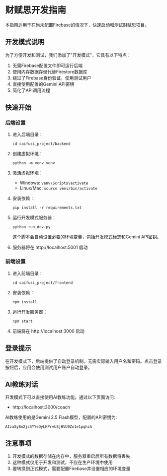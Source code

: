 # 财赋思开发指南

本指南适用于在尚未配置Firebase的情况下，快速启动和测试财赋思项目。

## 开发模式说明

为了方便开发和测试，我们添加了"开发模式"，它具有以下特点：

1. 无需Firebase配置文件即可运行后端
2. 使用内存数据存储代替Firestore数据库
3. 绕过了Firebase身份验证，使用测试用户
4. 直接使用配置的Gemini API密钥
5. 简化了API调用流程

## 快速开始

### 后端设置

1. 进入后端目录：
   ```
   cd caifusi_project/backend
   ```

2. 创建虚拟环境：
   ```
   python -m venv venv
   ```

3. 激活虚拟环境：
   - Windows: `venv\Scripts\activate`
   - Linux/Mac: `source venv/bin/activate`

4. 安装依赖：
   ```
   pip install -r requirements.txt
   ```

5. 运行开发模式服务器：
   ```
   python run_dev.py
   ```
   
   这个脚本会自动设置必要的环境变量，包括开发模式标志和Gemini API密钥。

6. 服务器将在 http://localhost:5001 启动

### 前端设置

1. 进入前端目录：
   ```
   cd caifusi_project/frontend
   ```

2. 安装依赖：
   ```
   npm install
   ```

3. 运行开发服务器：
   ```
   npm start
   ```

4. 前端将在 http://localhost:3000 启动

## 登录提示

在开发模式下，后端提供了自动登录机制。无需实际输入用户名和密码。点击登录按钮后，应用会使用测试用户账户自动登录。

## AI教练对话

开发模式下可以直接使用AI教练功能。通过以下页面访问:
- http://localhost:3000/coach

AI教练使用的是Gemini 2.5 Flash模型，配置的API密钥为:
```
AIzaSyBm2js5YYeDyLKPrvU8jHVU9Zo1e1pqhzA
```

## 注意事项

1. 开发模式的数据存储在内存中，服务器重启后所有数据将丢失
2. 这种模式仅用于开发和测试，不应在生产环境中使用
3. 要转换到正式模式，需要配置Firebase并设置相应的环境变量 